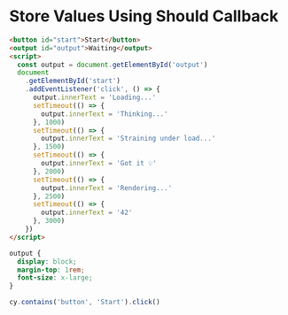 # Store Values Using Should Callback

<!-- fiddle Store values using Should assertion callback -->

```html hide
<button id="start">Start</button>
<output id="output">Waiting</output>
<script>
  const output = document.getElementById('output')
  document
    .getElementById('start')
    .addEventListener('click', () => {
      output.innerText = 'Loading...'
      setTimeout(() => {
        output.innerText = 'Thinking...'
      }, 1000)
      setTimeout(() => {
        output.innerText = 'Straining under load...'
      }, 1500)
      setTimeout(() => {
        output.innerText = 'Got it 💡'
      }, 2000)
      setTimeout(() => {
        output.innerText = 'Rendering...'
      }, 2500)
      setTimeout(() => {
        output.innerText = '42'
      }, 3000)
    })
</script>
```

```css hide
output {
  display: block;
  margin-top: 1rem;
  font-size: x-large;
}
```

```js
cy.contains('button', 'Start').click()
```

<!-- fiddle-end -->

